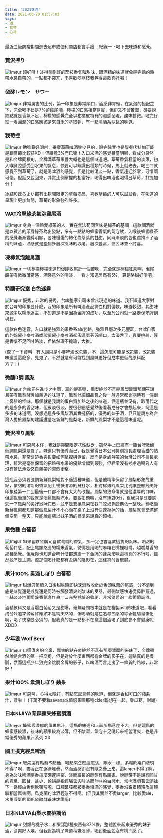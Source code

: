 ```yaml
---
title: '2021妹酒'
date: 2021-06-20 01:37:03
tags:
- 酒
- 食物
- 心得
---
```


最近三級防疫期間進去超市或便利商店都會手癢...
紀錄一下喝下去味道和感覺。

### 贅沢搾り
![Imgur](https://i.imgur.com/vBRYn5Rl.jpg)
超好喝！淡得剛剛好的荔枝香氣和甜味，跟酒精的味道就像是完熟的熱帶水果自帶的，一點都不突兀，不喜歡吃荔枝我覺得這款真好喝！


### 發酵レモン　サワー
![Imgur](https://i.imgur.com/OiVGeIPl.jpg)
非常厲害的比例，第一印象是非常順口，酒感非常輕，在氣泡的搭配之下，完全喝不出是7%的雞尾酒，檸檬的口感相當厚實，但卻又不會苦澀，硬要說缺點就是香氣不足，檸檬的感覺完全以柑橘皮特有的澀感呈現，酸味甚微。喝完仔細一看圓潤的口感應該是來自米的萃取物，有一點清酒系沙瓦的味道。


### 我莓控
![Imgur](https://i.imgur.com/rV3oSUil.jpg)
勉強算好喝啦，畢竟草莓啤酒蠻少見的，喝完確實也是覺得伏特加可能是跟草莓比較搭XD！但畢竟3%而已嘛！入口米酒的感覺相當明顯，看成分果然是和金牌同根的，金牌滴草莓果醬大概也是這個味道吧。草莓香氣相當的淡薄，初入喉鼻腔感受到水果的氣息，快要可以辨識出種類的時候，馬上就散去，喝三口就感覺不到草莓了，就是喝啤酒的感覺，但是比較清淡一點，香氣趨近於零，可惜啊可惜。但話又說回來，其實比例掌握的相當好，喝得出啤酒也喝得出草莓，扣提加分！

冰結和ほろよい都有出期間限定的草莓商品，喜歡草莓的人可以試試看，在味道的呈現上更加鮮明，草莓的形象強烈許多。


### WAT冷翠綠茶氣泡雞尾酒
![Imgur](https://i.imgur.com/kMGqAAjl.jpg)
身為一個熱愛綠茶的人，實在無法苟同苦味是綠茶的基調，這款調酒就是以微苦的茉香綠茶為出發點，摻有一點點的蜂蜜香氣的氣泡飲，入喉後蜂蜜綠茶的感覺漸漸變得明顯，苦味慢慢的轉化為茶葉的甘甜，同時漸淡的苦也遮掩不了酒精的味道，酒感就是整個多層次風味的收尾。層次豐富，但苦味並不討喜。


### 凍檸氣泡雞尾酒
![Imgur](https://i.imgur.com/NJiu5Psl.jpg)
一切檸檬檸檬味道短促即收尾於一個苦味，完全就是檸檬紅茶啊，但尾韻帶有微微薄荷感，酒感意外的清淡，一看才知道居然有5%，算是略甜好喝吧。


### 特釀研究室 白色迷霧
![Imgur](https://i.imgur.com/s9a7IfLl.jpg)
優秀，非常的優秀，台啤整家公司未曾出現過的味道。我不知道大家對於台啤的印象是什麼，我的印象是所有啤酒產品調性相對偏軟，味道較甜，其甜味來源多以糯米為主，不知道是不是因為金牌的成功，以至於公司就一路走保守牌到現在。

這款白色迷霧，入口就是強烈的果香系ale套路，強烈且層次多元豐富，台啤自家的的鋁罐小麥啤酒或玻璃罐小麥啤酒都沒這麼芬芳順口，太優秀了，真要挑剔，算是香氣不足回甘略淡，但依然瑕不掩瑜，大推。

(查了一下資料，有人說只是小麥啤酒改包裝，不！這怎麼可能是改包裝，改包裝味道差這麼多，見鬼了，不然就是有可能找到風味更好但成本更低的原料配方？！)


### 微醺D調 鳳梨
![Imgur](https://i.imgur.com/GPCyUkwl.jpg)
台啤正在進步之中啊，真的很高興，鳳梨終於不再是鳳梨罐頭那個死甜且帶有鳳梨酵素加熱過的味道了。鳳梨汁細細品嘗之後一般通常都會期待有一個衝上鼻腔的怪味，那個就是我說的蛋白質加熱之後的味道，但這瓶並沒有，取而代之的是多多的香甜味，但很淡很淡，要很仔細感覺然後看著成分才會想起來，啊這是多多的味道啊，沒想過這多多鳳梨酒其實挺搭的，優秀的妹子酒，但只能說身為台灣人對於鳳梨的建議還是吃新鮮的鳳梨吧，新鮮的鳳梨才不是這種味道呢。


### 贅沢搾り鳳梨
![Imgur](https://i.imgur.com/EskN7V4l.jpg)
可惡阿本仔，我就是期間限定抗性缺乏，雖然手上已經有一瓶台啤微醺低調鳳梨還是買了。味道只有優秀而已，我是覺得日本公司特別擅長處理香甜的熱帶水果，非常清楚香與甜要如何拿捏與保留，反而是身處熱帶的台灣公司不擅長處理，經常是毫無保留的把熱帶水果的優點增幅到最強，但經常沒有考慮過喝的人有沒有辦法承受來自熱帶的濃烈衝擊。

這瓶我必須要強調新鮮鳳梨絕對不適這種味道，但是他精準保留了鳳梨形象的重點，酸甜的清新的香氣配上暢快清涼的蘇打水，相對稀薄的鳳梨比例讓整瓶的美好印象從第一口到最後一口都不會有太大的改變。鳳梨的致命傷就是他濃厚的口味，但這瓶簡單的說就是淡麗鳳梨汽水，要說扣題嗎，沒有絕對0分，但我只是想要感受一下鳳梨的美好滋味而已，並不是要讓鳳梨在我口腔或鼻腔霸佔一整晚。有吃過新鮮鳳梨都知道那個鳳梨汁不小心滴在桌子上沒有快速擦掉的話，鳳梨就會充滿整個空間一整天。只能說這瓶以妹子酒的標準來說真的超棒。


### 果微醺 白葡萄
![Imgur](https://i.imgur.com/FgeYYsFl.jpg)
如果喜歡金牌又喜歡葡萄的香氣，那一定也會喜歡這隻的風味。略甜的葡萄口感，配上尾韻悠長的糯米香氣，彷彿是用喝的麻糬在嘴裡咀嚼，越嚼越香的那種感覺。但我你也知道台啤什麼都想蹭一下金牌的蓬萊米味這樣真的不行啦，雖然說不是主調，但那個喝什麼都有金牌的陰影在，這樣真的會很膩。


### 果汁100% 素滴しぼり 白葡萄
![Imgur](https://i.imgur.com/xBUBggTl.jpg)
甜爆的葡萄入口後甜味隨即快速消散收斂於舌頭味蕾的尾部，分不清到底是味覺還是嗅覺還是同時被觸發清爽的酸味的受器，最後酸感快速從鼻腔竄過，一絲淡淡地葡萄酸香氣息作為一口完整體驗的收尾，非常優秀的一款葡萄調酒。

酒精飲料又是香爆白葡萄又是甜爆，毫無疑問根本就是在複製asti的味道吧，看看成分味道來源或許應該不是純天然的，但喝酒就是在追尋五感的綜合體驗最佳化啊，喝了快樂是必須的，但我真的是一點都不在意這個酒喝了到底會不會健康呢XDDD

### 少年狼 Wolf Beer
![Imgur](https://i.imgur.com/4NIPGGgl.jpg)
口感清爽的金牌，厲害的點在於終於不再有那麼濃厚的米味了，金牌雖然說是台酒的第一把交椅，但是對於什麼東西都有金牌的影子在，這點真的是很膩，然而這瓶少年狼完全跳脫金牌的影子，以啤酒而言走出了一條新的路線，非常好！

### 果汁100% 素滴しぼり 蘋果
![Imgur](https://i.imgur.com/C5YJpPyl.jpg)
可惡啊，心得太晚打，有點忘記具體的味道，但就是香甜可口的蘋果汁，讚啦！ (千萬不要和savana或憤怒果園那種cider聯想在一起，零瓜葛，謝謝)

### 日本NIJIYA青森蘋果蜂蜜調酒
![Imgur](https://i.imgur.com/SYjS96Bl.jpg)
蜂蜜感濃郁的蘋果果汁，這瓶的味道和上面那瓶落差不大，但是這瓶的蜂蜜感較濃，後味的蘋果較為淡薄，但不酸澀，氣泡十足喝起來相當清爽，也是非常優秀的蘋果汁系列 XD

### 國王撲克經典啤酒
![Imgur](https://i.imgur.com/rPvxLv3l.jpg)
起先還有點喬不起他，喝起來怎麼這麼淡，跟水一樣。多啜飲幾口發現不得了啊，麥香正在逐漸堆疊，然而酒感卻沒有隨之疊上來，這larger不得了啊，身為淡味啤酒麥香這麼深邃綿密，淡而細長的餘韻有點厲害。說餘韻不是說有回甘的意思，回甘，甚少，餘韻是指輕觸舌尖時淡而無味的白開水，當啤酒順著舌頭往下一路經由舌側軟顎喉嚨，口腔鼻腔都被麥香填滿的感覺，麥香沿路累積釋放這體驗相當厲害啊，烏克蘭的啤酒輕忽不得啊。(但我其實並不愛larger，比較愛ale，水果香氣的頂部發酵酵母味才讚啊)

### 日本NIJIYA山梨水蜜桃調酒
![Imgur](https://i.imgur.com/AmKAANal.jpg)
甜爆的桃子水，和果漾那種東西有87%像，整體說來起來優秀的妹子酒，清爽好入喉，但我認為桃子味道稍嫌淡薄，喝到後面就沒有桃子感了。
